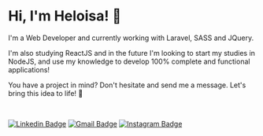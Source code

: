 # Hi, I'm Heloisa! 👾

I'm a Web Developer and currently working with Laravel, SASS and JQuery.

I'm also studying ReactJS and in the future I'm looking to start my studies in NodeJS, and use my knowledge to develop 100% complete and functional applications!

You have a project in mind? Don't hesitate and send me a message. Let's bring this idea to life! 💜

<br>

[![Linkedin Badge](https://img.shields.io/badge/-Heloisa%20Fernanda-6633cc?style=flat-square&logo=Linkedin&logoColor=white&link=https://www.linkedin.com/in/heloisafernanda2/)](https://www.linkedin.com/in/heloisafernanda2/)
[![Gmail Badge](https://img.shields.io/badge/-heloisafernandadev@gmail.com-6633cc?style=flat-square&logo=Gmail&logoColor=white&link=mailto:heloisafernandadev@gmail.com)](mailto:heloisafernandadev@gmail.com)
[![Instagram Badge](https://img.shields.io/badge/-@helolah-6633cc?style=flat-square&labelColor=6633cc&logo=instagram&logoColor=white&link=https://www.instagram.com/helolah)](https://www.instagram.com/helolah)
